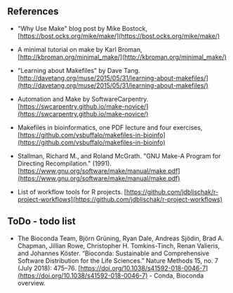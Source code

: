 ## References

- "Why Use Make" blog post by Mike Bostock, [https://bost.ocks.org/mike/make/](https://bost.ocks.org/mike/make/)

- A minimal tutorial on make by Karl Broman, [http://kbroman.org/minimal_make/](http://kbroman.org/minimal_make/)

- "Learning about Makefiles" by Dave Tang. [http://davetang.org/muse/2015/05/31/learning-about-makefiles/](http://davetang.org/muse/2015/05/31/learning-about-makefiles/) 

- Automation and Make by SoftwareCarpentry. [https://swcarpentry.github.io/make-novice/](https://swcarpentry.github.io/make-novice/) 

- Makefiles in bioinformatics, one PDF lecture and four exercises, [https://github.com/vsbuffalo/makefiles-in-bioinfo](https://github.com/vsbuffalo/makefiles-in-bioinfo)

- Stallman, Richard M., and Roland McGrath. "GNU Make-A Program for Directing Recompilation." (1991). [https://www.gnu.org/software/make/manual/make.pdf](https://www.gnu.org/software/make/manual/make.pdf)

- List of workflow tools for R projects. [https://github.com/jdblischak/r-project-workflows](https://github.com/jdblischak/r-project-workflows)


## ToDo - todo list

- The Bioconda Team, Björn Grüning, Ryan Dale, Andreas Sjödin, Brad A. Chapman, Jillian Rowe, Christopher H. Tomkins-Tinch, Renan Valieris, and Johannes Köster. “Bioconda: Sustainable and Comprehensive Software Distribution for the Life Sciences.” Nature Methods 15, no. 7 (July 2018): 475–76. [https://doi.org/10.1038/s41592-018-0046-7](https://doi.org/10.1038/s41592-018-0046-7) - Conda, Bioconda overview.

